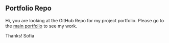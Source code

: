 ## Portfolio Repo

Hi, you are looking at the GitHub Repo for my project portfolio.
Please go to the [main portfolio](https://sofia-hu.github.io) to see my work.

Thanks!
Sofia